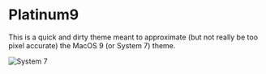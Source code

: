 # Platinum9

This is a quick and dirty theme meant to approximate (but not really be too pixel accurate) the MacOS 9 (or System 7) theme.

![System 7](http://i.imgur.com/T3KrxCv.png)

